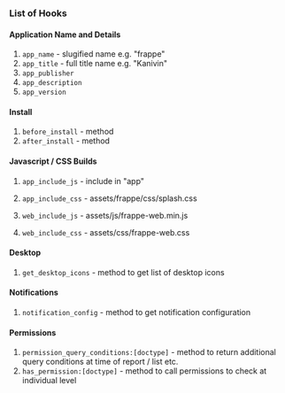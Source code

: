 ### List of Hooks

#### Application Name and Details

1. `app_name` - slugified name e.g. "frappe"
1. `app_title` - full title name e.g. "Kanivin"
1. `app_publisher`
1. `app_description`
1. `app_version`

#### Install

1. `before_install` - method
1. `after_install` - method


#### Javascript / CSS Builds

1. `app_include_js` - include in "app"
1. `app_include_css` - assets/frappe/css/splash.css

1. `web_include_js` - assets/js/frappe-web.min.js
1. `web_include_css` - assets/css/frappe-web.css

#### Desktop

1. `get_desktop_icons` - method to get list of desktop icons

#### Notifications

1. `notification_config` - method to get notification configuration

#### Permissions

1. `permission_query_conditions:[doctype]` - method to return additional query conditions at time of report / list etc.
1. `has_permission:[doctype]` - method to call permissions to check at individual level
